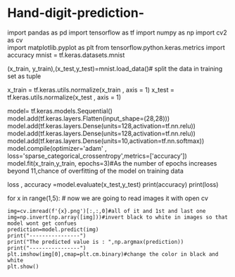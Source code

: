 # Hand-digit-prediction-
import pandas as pd
import tensorflow as tf
import numpy as np
import cv2 as cv  
import matplotlib.pyplot as plt
from tensorflow.python.keras.metrics import accuracy
mnist = tf.keras.datasets.mnist

(x_train, y_train),(x_test,y_test)=mnist.load_data()# split the data in training set as tuple

x_train = tf.keras.utils.normalize(x_train , axis = 1)
x_test = tf.keras.utils.normalize(x_test , axis = 1)

model= tf.keras.models.Sequential()
model.add(tf.keras.layers.Flatten(input_shape=(28,28)))
model.add(tf.keras.layers.Dense(units=128,activation=tf.nn.relu))
model.add(tf.keras.layers.Dense(units=128,activation=tf.nn.relu))
model.add(tf.keras.layers.Dense(units=10,activation=tf.nn.softmax))
model.compile(optimizer='adam' , loss='sparse_categorical_crossentropy',metrics=['accuracy'])
model.fit(x_train,y_train, epochs=3)#As the number of epochs increases beyond 11,chance of overfitting of the model on training data

loss , accuracy  =model.evaluate(x_test,y_test)
print(accuracy)
print(loss)



for x in range(1,5):
    # now we are going to read images it with open cv

    img=cv.imread(f'{x}.png')[:,:,0]#all of it and 1st and last one
    img=np.invert(np.array([img]))#invert black to white in images so that model wont get confues
    prediction=model.predict(img)
    print("----------------")
    print("The predicted value is : ",np.argmax(prediction))
    print("----------------")
    plt.imshow(img[0],cmap=plt.cm.binary)#change the color in black and white
    plt.show()
